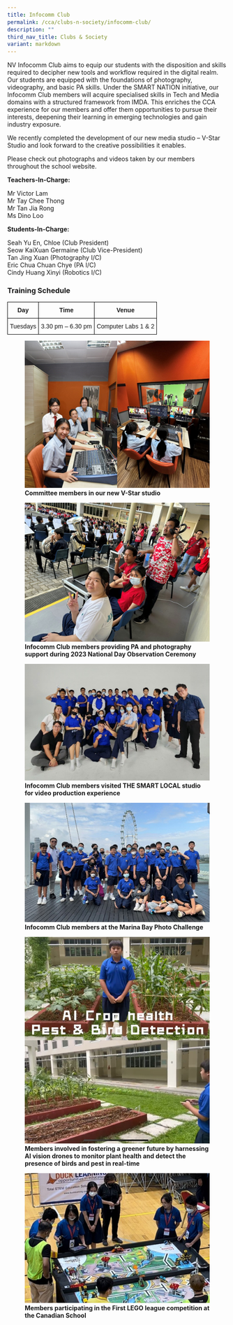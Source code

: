 ```yaml
---
title: Infocomm Club
permalink: /cca/clubs-n-society/infocomm-club/
description: ""
third_nav_title: Clubs & Society
variant: markdown
---
```

NV Infocomm Club aims to equip our students with the disposition and skills required to decipher new tools and workflow required in the digital realm. Our students are equipped with the foundations of photography, videography, and basic PA skills. Under the SMART NATION initiative, our Infocomm Club members will acquire specialised skills in Tech and Media domains with a structured framework from IMDA. This enriches the CCA experience for our members and offer them opportunities to pursue their interests, deepening their learning in emerging technologies and gain industry exposure. 

We recently completed the development of our new media studio – V-Star Studio and look forward to the creative possibilities it enables.

Please check out photographs and videos taken by our members throughout the school website.

**Teachers-In-Charge:**

Mr Victor Lam   <br>
Mr Tay Chee Thong <br>
Mr Tan Jia Rong<br>
Ms Dino Loo

**Students-In-Charge:**

Seah Yu En, Chloe (Club President) <br>
Seow KaiXuan Germaine (Club Vice-President)<br>
Tan Jing Xuan (Photography I/C)<br>
Eric Chua Chuan Chye (PA I/C)<br>
Cindy Huang Xinyi (Robotics I/C)


### Training Schedule

<style type="text/css">
.tg  {border-collapse:collapse;border-spacing:0;}
.tg td{border-color:black;border-style:solid;border-width:1px;font-family:Arial, sans-serif;font-size:14px;
  overflow:hidden;padding:10px 5px;word-break:normal;}
.tg th{border-color:black;border-style:solid;border-width:1px;font-family:Arial, sans-serif;font-size:14px;
  font-weight:normal;overflow:hidden;padding:10px 5px;word-break:normal;}
.tg .tg-baqh{text-align:center;vertical-align:top}
.tg .tg-amwm{font-weight:bold;text-align:center;vertical-align:top}
</style>
<table class="tg">
<thead>
  <tr>
    <th class="tg-amwm">Day</th>
    <th class="tg-amwm">Time</th>
    <th class="tg-amwm">Venue</th>
  </tr>
</thead>
<tbody>
  <tr>
    <td class="tg-baqh">Tuesdays</td>
    <td class="tg-baqh"> 3.30 pm – 6.30 pm</td>
    <td class="tg-baqh">Computer Labs 1 &amp; 2</td>
  </tr>
</tbody>
</table>

<figure>
    <img src="/images/CCA/Infocomm%20Club/ifc1and2.jpg">
    <figcaption><strong>Committee members in our new V-Star studio</strong></figcaption>
</figure>
<figure>
    <img src="/images/CCA/Infocomm%20Club/ifc3.jpg">
    <figcaption><strong>Infocomm Club members providing PA and photography support during 2023 National Day Observation Ceremony</strong></figcaption>
</figure>
<figure>
    <img src="/images/CCA/Infocomm%20Club/ifc4.jpg">
    <figcaption><strong>Infocomm Club members visited THE SMART LOCAL studio for video production experience</strong></figcaption>
</figure>
<figure>
    <img src="/images/CCA/Infocomm%20Club/ifc5.jpg">
    <figcaption><strong>Infocomm Club members at the Marina Bay Photo Challenge</strong></figcaption>
</figure>
<figure>
    <img src="/images/CCA/Infocomm%20Club/ifc6and7.jpg">
    <figcaption><strong>Members involved in fostering a greener future by harnessing AI vision drones to monitor plant health and detect the presence of birds and pest in real-time</strong></figcaption>
</figure>

<figure>
    <img src="/images/CCA/Infocomm%20Club/ifc8.jpg">
    <figcaption><strong>Members participating in the First LEGO league competition at the Canadian School</strong></figcaption>
</figure>